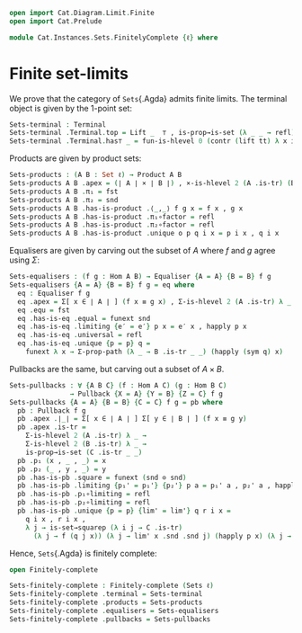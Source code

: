 ```agda
open import Cat.Diagram.Limit.Finite
open import Cat.Prelude

module Cat.Instances.Sets.FinitelyComplete {ℓ} where
```

<!--
```agda
open import Cat.Diagram.Equaliser (Sets ℓ)
open import Cat.Diagram.Pullback (Sets ℓ)
open import Cat.Diagram.Terminal (Sets ℓ)
open import Cat.Diagram.Product (Sets ℓ)
open import Cat.Reasoning (Sets ℓ)

private variable
  A B : Set ℓ
  f g : Hom A B

open Terminal
open is-product
open Product
open is-pullback
open Pullback
open is-equaliser
open Equaliser
```
-->

# Finite set-limits

We prove that the category of `Sets`{.Agda} admits finite limits. The
terminal object is given by the 1-point set:

```agda
Sets-terminal : Terminal
Sets-terminal .Terminal.top = Lift _  ⊤ , is-prop→is-set (λ _ _ → refl)
Sets-terminal .Terminal.has⊤ _ = fun-is-hlevel 0 (contr (lift tt) λ x i → lift tt)
```

Products are given by product sets:

```agda
Sets-products : (A B : Set ℓ) → Product A B
Sets-products A B .apex = (∣ A ∣ × ∣ B ∣) , ×-is-hlevel 2 (A .is-tr) (B .is-tr)
Sets-products A B .π₁ = fst
Sets-products A B .π₂ = snd
Sets-products A B .has-is-product .⟨_,_⟩ f g x = f x , g x
Sets-products A B .has-is-product .π₁∘factor = refl
Sets-products A B .has-is-product .π₂∘factor = refl
Sets-products A B .has-is-product .unique o p q i x = p i x , q i x
```

Equalisers are given by carving out the subset of $A$ where $f$ and $g$ agree
using $\Sigma$:

```agda
Sets-equalisers : (f g : Hom A B) → Equaliser {A = A} {B = B} f g
Sets-equalisers {A = A} {B = B} f g = eq where
  eq : Equaliser f g
  eq .apex = Σ[ x ∈ ∣ A ∣ ] (f x ≡ g x) , Σ-is-hlevel 2 (A .is-tr) λ _ → is-prop→is-set (B .is-tr _ _)
  eq .equ = fst
  eq .has-is-eq .equal = funext snd
  eq .has-is-eq .limiting {e′ = e′} p x = e′ x , happly p x
  eq .has-is-eq .universal = refl
  eq .has-is-eq .unique {p = p} q =
    funext λ x → Σ-prop-path (λ _ → B .is-tr _ _) (happly (sym q) x)
```

Pullbacks are the same, but carving out a subset of $A \times B$.

```agda
Sets-pullbacks : ∀ {A B C} (f : Hom A C) (g : Hom B C)
               → Pullback {X = A} {Y = B} {Z = C} f g
Sets-pullbacks {A = A} {B = B} {C = C} f g = pb where
  pb : Pullback f g
  pb .apex .∣_∣ = Σ[ x ∈ ∣ A ∣ ] Σ[ y ∈ ∣ B ∣ ] (f x ≡ g y)
  pb .apex .is-tr =
    Σ-is-hlevel 2 (A .is-tr) λ _ →
    Σ-is-hlevel 2 (B .is-tr) λ _ →
    is-prop→is-set (C .is-tr _ _)
  pb .p₁ (x , _ , _) = x
  pb .p₂ (_ , y , _) = y
  pb .has-is-pb .square = funext (snd ⊙ snd)
  pb .has-is-pb .limiting {p₁' = p₁'} {p₂'} p a = p₁' a , p₂' a , happly p a
  pb .has-is-pb .p₁∘limiting = refl
  pb .has-is-pb .p₂∘limiting = refl
  pb .has-is-pb .unique {p = p} {lim' = lim'} q r i x =
    q i x , r i x ,
    λ j → is-set→squarep (λ i j → C .is-tr)
      (λ j → f (q j x)) (λ j → lim' x .snd .snd j) (happly p x) (λ j → g (r j x)) i j
```

Hence, `Sets`{.Agda} is finitely complete:

```agda
open Finitely-complete

Sets-finitely-complete : Finitely-complete (Sets ℓ)
Sets-finitely-complete .terminal = Sets-terminal
Sets-finitely-complete .products = Sets-products
Sets-finitely-complete .equalisers = Sets-equalisers
Sets-finitely-complete .pullbacks = Sets-pullbacks
```
